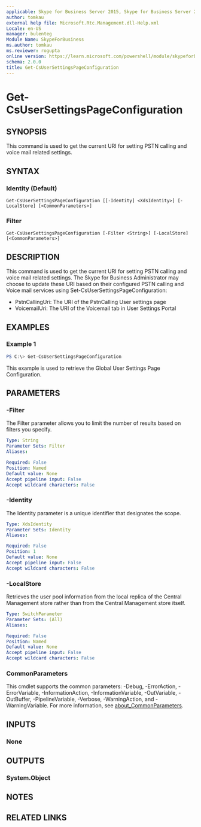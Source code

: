 ```yaml
---
applicable: Skype for Business Server 2015, Skype for Business Server 2019
author: tomkau
external help file: Microsoft.Rtc.Management.dll-Help.xml
Locale: en-US
manager: bulenteg
Module Name: SkypeForBusiness
ms.author: tomkau
ms.reviewer: rogupta
online version: https://learn.microsoft.com/powershell/module/skypeforbusiness/get-csusersettingspageconfiguration
schema: 2.0.0
title: Get-CsUserSettingsPageConfiguration
---
```


# Get-CsUserSettingsPageConfiguration

## SYNOPSIS
This command is used to get the current URI for setting PSTN calling and voice mail related settings.

## SYNTAX

### Identity (Default)
```
Get-CsUserSettingsPageConfiguration [[-Identity] <XdsIdentity>] [-LocalStore] [<CommonParameters>]
```

### Filter
```
Get-CsUserSettingsPageConfiguration [-Filter <String>] [-LocalStore] [<CommonParameters>]
```

## DESCRIPTION
This command is used to get the current URI for setting PSTN calling and voice mail related settings. The Skype for Business Administrator may choose to update these URI based on their configured PSTN calling and Voice mail services using Set-CsUserSettingsPageConfiguration:
- PstnCallingUri: The URI of the PstnCalling User settings page
- VoicemailUri: The URI of the Voicemail tab in User Settings Portal


## EXAMPLES

### Example 1
```powershell
PS C:\> Get-CsUserSettingsPageConfiguration
```

This example is used to retrieve the Global User Settings Page Configuration.

## PARAMETERS

### -Filter
The Filter parameter allows you to limit the number of results based on filters you specify.

```yaml
Type: String
Parameter Sets: Filter
Aliases:

Required: False
Position: Named
Default value: None
Accept pipeline input: False
Accept wildcard characters: False
```

### -Identity
The Identity parameter is a unique identifier that designates the scope.

```yaml
Type: XdsIdentity
Parameter Sets: Identity
Aliases:

Required: False
Position: 1
Default value: None
Accept pipeline input: False
Accept wildcard characters: False
```

### -LocalStore
Retrieves the user pool information from the local replica of the Central Management store rather than from the Central Management store itself.

```yaml
Type: SwitchParameter
Parameter Sets: (All)
Aliases:

Required: False
Position: Named
Default value: None
Accept pipeline input: False
Accept wildcard characters: False
```

### CommonParameters
This cmdlet supports the common parameters: -Debug, -ErrorAction, -ErrorVariable, -InformationAction, -InformationVariable, -OutVariable, -OutBuffer, -PipelineVariable, -Verbose, -WarningAction, and -WarningVariable. For more information, see [about_CommonParameters](http://go.microsoft.com/fwlink/?LinkID=113216).

## INPUTS

### None

## OUTPUTS

### System.Object
## NOTES

## RELATED LINKS
